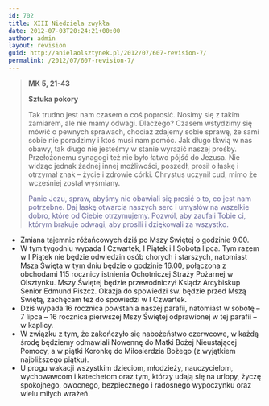 ```yaml
---
id: 702
title: XIII Niedziela zwykła
date: 2012-07-03T20:24:21+00:00
author: admin
layout: revision
guid: http://anielaolsztynek.pl/2012/07/607-revision-7/
permalink: /2012/07/607-revision-7/
---
```

> **MK 5, 21-43**
> 
> **Sztuka pokory**
> 
> Tak trudno jest nam czasem o coś poprosić. Nosimy się z takim zamiarem, ale nie mamy odwagi. Dlaczego? Czasem wstydzimy się mówić o pewnych sprawach, chociaż zdajemy sobie sprawę, że sami sobie nie poradzimy i ktoś musi nam pomóc. Jak długo tkwią w nas obawy, tak długo nie jesteśmy w stanie wyrazić naszej prośby. Przełożonemu synagogi też nie było łatwo pójść do Jezusa. Nie widząc jednak żadnej innej możliwości, poszedł, prosił o łaskę i otrzymał znak &#8211; życie i zdrowie córki. Chrystus uczynił cud, mimo że wcześniej został wyśmiany.
> 
> <span style="color: #666699;">Panie Jezu, spraw, abyśmy nie obawiali się prosić o to, co jest nam potrzebne. Daj łaskę otwarcia naszych serc i umysłów na wszelkie dobro, które od Ciebie otrzymujemy. Pozwól, aby zaufali Tobie ci, którym brakuje odwagi, aby prosili i dziękowali za wszystko.</span>

  * <span style="font-style: normal;">Zmiana tajemnic różańcowych dziś po Mszy Świętej o godzinie 9.00.</span>
  * <span style="font-style: normal;">W tym tygodniu wypada I Czwartek, I Piątek i I Sobota lipca. Tym razem w I Piątek nie będzie odwiedzin osób chorych i starszych, natomiast Msza Święta w tym dniu będzie o godzinie 16.00, połączona z obchodami 115 rocznicy istnienia Ochotniczej Straży Pożarnej w Olsztynku. Mszy Świętej będzie przewodniczył Ksiądz Arcybiskup Senior Edmund Piszcz. Okazja do spowiedzi św. będzie przed Mszą Świętą, zachęcam też do spowiedzi w I Czwartek.</span>
  * <span style="font-style: normal;">Dziś wypada 16 rocznica powstania naszej parafii, natomiast w sobotę &#8211; 7 lipca &#8211; 16 rocznica pierwszej Mszy Świętej odprawionej w tej parafii &#8211; w kaplicy.</span>
  * <span style="font-style: normal;">W związku z tym, że zakończyło się nabożeństwo czerwcowe, w każdą środę będziemy odmawiali Nowennę do Matki Bożej Nieustającej Pomocy, a w piątki Koronkę do Miłosierdzia Bożego (z wyjątkiem najbliższego piątku).</span>
  * <span style="font-style: normal;">U progu wakacji wszystkim dzieciom, młodzieży, nauczycielom, wychowawcom i katechetom oraz tym, którzy udają się na urlopy, życzę spokojnego, owocnego, bezpiecznego i radosnego wypoczynku oraz wielu miłych wrażeń.</span>

<span style="color: #666699;"><br /> </span>
